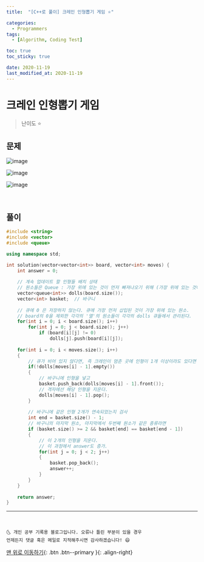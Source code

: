 ```yaml
---
title:  "[C++로 풀이] 크레인 인형뽑기 게임 ⭐" 

categories:
  - Programmers
tags:
  - [Algorithm, Coding Test]

toc: true
toc_sticky: true

date: 2020-11-19
last_modified_at: 2020-11-19
---
```



# 크레인 인형뽑기 게임

> 난이도 ⭐

## 문제

![image](https://user-images.githubusercontent.com/42318591/99637043-a446ff80-2a87-11eb-9c0c-2fe1eebe9dd7.png)

![image](https://user-images.githubusercontent.com/42318591/99637128-c17bce00-2a87-11eb-91dc-e5acfb72cc6a.png)

![image](https://user-images.githubusercontent.com/42318591/99637169-d0628080-2a87-11eb-9221-b23093fb5392.png)

<br>

## 풀이 

```cpp
#include <string>
#include <vector>
#include <queue>

using namespace std;

int solution(vector<vector<int>> board, vector<int> moves) {
    int answer = 0;
    
    // 계속 업데이트 할 인형들 배치 상태
    // 원소들은 Queue : 가장 위에 있는 것이 먼저 빠져나오기 위해 (가장 위에 있는 것이 가장 먼저 큐에 삽입되게 할 것이다. (가장 먼저 제거되기 위해))
    vector<queue<int>> dolls(board.size());  
    vector<int> basket;  // 바구니
    
    // 큐에 0 은 저장하지 않는다. 큐에 가장 먼저 삽입된 것이 가장 위에 있는 원소.
    // board의 0을 제외한 각각의 '열'의 원소들이 각각의 dolls 큐들에서 관리된다.
    for(int i = 0; i < board.size(); i++)
        for(int j = 0; j < board.size(); j++)
            if (board[i][j] != 0)
                dolls[j].push(board[i][j]);
    
    for(int i = 0; i < moves.size(); i++)
    {
        // 큐가 비어 있지 않다면, 즉 크레인이 멈춘 곳에 인형이 1개 이상이라도 있다면
        if(!dolls[moves[i] - 1].empty())
        {
            // 바구니에 인형을 넣고
            basket.push_back(dolls[moves[i] - 1].front());
            // 격자에선 해당 인형을 지운다.
            dolls[moves[i] - 1].pop();
        }
        
        // 바구니에 같은 인형 2개가 연속되었는지 검사
        int end = basket.size() - 1;
        // 바구니의 마지막 원소, 마지막에서 두번째 원소가 같은 종류라면
        if (basket.size() >= 2 && basket[end] == basket[end - 1]) 
        {
            // 이 2개의 인형을 지운다.
            // 이 과정에서 answer도 증가.
            for(int j = 0; j < 2; j++)
            {
                basket.pop_back();
                answer++;
            }
        }
    }
    
    return answer;
}
```

***
<br>

    🌜 개인 공부 기록용 블로그입니다. 오류나 틀린 부분이 있을 경우 
    언제든지 댓글 혹은 메일로 지적해주시면 감사하겠습니다! 😄

[맨 위로 이동하기](#){: .btn .btn--primary }{: .align-right}